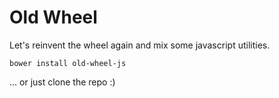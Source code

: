 # Old Wheel

Let's reinvent the wheel again and mix some javascript utilities.

```
bower install old-wheel-js
```

... or just clone the repo :)
